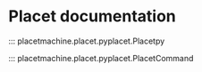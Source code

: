 # Placet documentation

::: placetmachine.placet.pyplacet.Placetpy

::: placetmachine.placet.pyplacet.PlacetCommand
